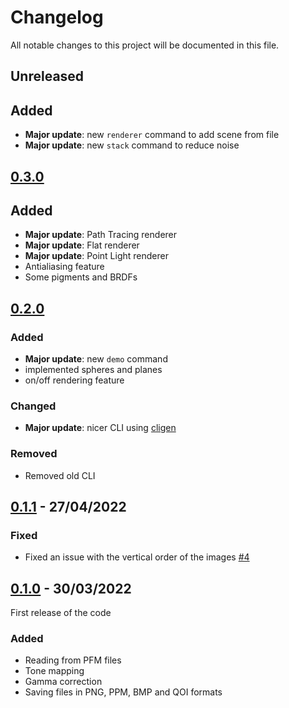 # Changelog
All notable changes to this project will be documented in this file.

## Unreleased

## Added
- **Major update**: new `renderer` command to add scene from file 
- **Major update**: new `stack` command to reduce noise


## [0.3.0](https://github.com/ottyanna/traynim/releases/tag/v0.3.0)

## Added
- **Major update**: Path Tracing renderer
- **Major update**: Flat renderer
- **Major update**: Point Light renderer
- Antialiasing feature
- Some pigments and BRDFs


## [0.2.0](https://github.com/ottyanna/traynim/releases/tag/v0.2.0)

### Added
- **Major update**: new `demo` command
- implemented spheres and planes
- on/off rendering feature

### Changed 
- **Major update**: nicer CLI using [cligen](https://github.com/c-blake/cligen)

### Removed
- Removed old CLI

## [0.1.1] - 27/04/2022

### Fixed
-   Fixed an issue with the vertical order of the images [#4](https://github.com/ottyanna/traynim/pull/4)

## [0.1.0] - 30/03/2022
First release of the code

### Added
- Reading from PFM files
- Tone mapping
- Gamma correction
- Saving files in PNG, PPM, BMP and QOI formats

[0.1.0]: https://github.com/ottyanna/traynim/releases/tag/v0.1.0
[0.1.1]: https://github.com/ottyanna/traynim/releases/tag/v0.1.1
